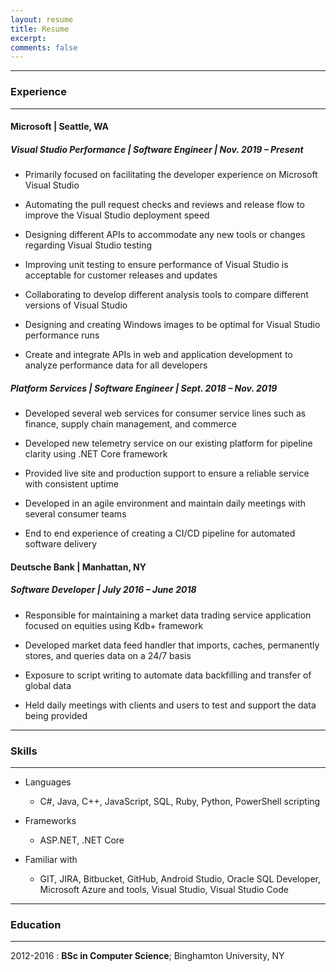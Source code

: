 ```yaml
---
layout: resume
title: Resume
excerpt: 
comments: false
---
```


---

### Experience

---

#### Microsoft | Seattle, WA

##### Visual Studio Performance | Software Engineer | Nov. 2019 – Present
  
  *  Primarily focused on facilitating the developer experience on Microsoft Visual Studio

  *  Automating the pull request checks and reviews and release flow to improve the Visual Studio deployment speed

  *  Designing different APIs to accommodate any new tools or changes regarding Visual Studio testing

  *  Improving unit testing to ensure performance of Visual Studio is acceptable for customer releases and updates

  *  Collaborating to develop different analysis tools to compare different versions of Visual Studio

  *  Designing and creating Windows images to be optimal for Visual Studio performance runs

  *  Create and integrate APIs in web and application development to analyze performance data for all developers

##### Platform Services | Software Engineer | Sept. 2018 – Nov. 2019

  *  Developed several web services for consumer service lines such as finance, supply chain management, and commerce

  *  Developed new telemetry service on our existing platform for pipeline clarity using .NET Core framework

  *  Provided live site and production support to ensure a reliable service with consistent uptime 

  *  Developed in an agile environment and maintain daily meetings with several consumer teams

  *  End to end experience of creating a CI/CD pipeline for automated software delivery

#### Deutsche Bank | Manhattan, NY
##### Software Developer | July 2016 – June 2018

  *  Responsible for maintaining a market data trading service application focused on equities using Kdb+ framework

  *  Developed market data feed handler that imports, caches, permanently stores, and queries data on a 24/7 basis

  *  Exposure to script writing to automate data backfilling and transfer of global data

  *  Held daily meetings with clients and users to test and support the data being provided

---

### Skills

---

* Languages
  * C#, Java, C++, JavaScript, SQL, Ruby, Python, PowerShell scripting

* Frameworks
  * ASP.NET, .NET Core

* Familiar with
  * GIT, JIRA, Bitbucket, GitHub, Android Studio, Oracle SQL Developer, Microsoft Azure and tools, Visual Studio, Visual Studio Code

--- 

### Education

---
2012-2016
:   **BSc in Computer Science**; Binghamton University, NY
